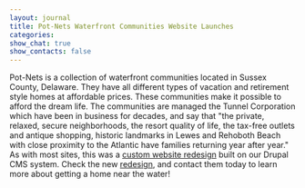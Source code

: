 ```yaml
---
layout: journal
title: Pot-Nets Waterfront Communities Website Launches
categories: 
show_chat: true
show_contacts: false
---
```


Pot-Nets is a collection of waterfront communities located in Sussex County, Delaware. They have all different types of vacation and retirement style homes at affordable prices. These communities make it possible to afford the dream life. The communities are managed the Tunnel Corporation which have been in business for decades, and say that &quot;the private, relaxed, secure neighborhoods, the resort quality of life, the tax-free outlets and antique shopping, historic landmarks in Lewes and Rehoboth Beach with close proximity to the Atlantic have families returning year after year.&quot; As with most sites, this was a <a href="/our-work/index.htm" title="Custom Website Redesign in Delaware">custom website redesign</a>&nbsp;built on our Drupal CMS system. Check the new <a href="http://www.potnets.com" title="Pot-Nets Waterfront Communities in Delaware">redesign</a>, and contact them today to learn more about getting a home near the water!